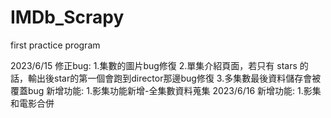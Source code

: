 # IMDb_Scrapy
first practice program

 2023/6/15 
   修正bug:
      1.集數的圖片bug修復
      2.單集介紹頁面，若只有 stars 的話，輸出後star的第一個會跑到director那邊bug修復
      3.多集數最後資料儲存會被覆蓋bug
   新增功能:
      1.影集功能新增-全集數資料蒐集
 2023/6/16 
   新增功能:
      1.影集和電影合併
